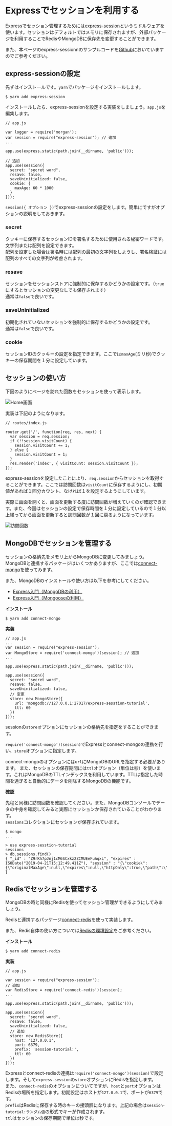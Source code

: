 # Expressでセッションを利用する

Expressでセッション管理するためには[express-session](https://github.com/expressjs/session)というミドルウェアを使います。セッションはデフォルトではメモリに保存されますが、外部パッケージを利用することでRedisやMongoDBに保存先を変更することができます。  
  
また、本ページのexpress-sessionnのサンプルコードを[Github](https://github.com/irisAsh/express-session-tutorial)においていますのでご参考ください。  

<h2 id="express-session">express-sessionの設定</h2>

先ずはインストールです。`yarn`でパッケージをインストールします。  

```shell.prettyprint
$ yarn add express-session
```

インストールしたら、express-sessionを設定する実装をしましょう。`app.js`を編集します。  

```app.js.prettyprint
// app.js

var logger = require('morgan');
var session = require("express-session"); // 追加
...

app.use(express.static(path.join(__dirname, 'public')));

// 追加
app.use(session({
  secret: "secret word",
  resave: false,
  saveUninitialized: false,
  cookie: {
    maxAge: 60 * 1000
  }
}));
```

`session({ オプション })`でexpress-sessionの設定をします。簡単にですがオプションの説明をしておきます。  

<h3 id="secret">secret</h3>

クッキーに保存するセッションIDを署名するために使用される秘密ワードです。文字列または配列を設定できます。  
配列を設定した場合は署名時には配列の最初の文字列をしようし、署名検証には配列のすべての文字列が考慮されます。  

<h3 id="resave">resave</h3>

セッションをセッションストアに強制的に保存するかどうかの設定です。（`true`にするとセッションの変更なしでも保存されます）  
通常は`false`で良いです。  

<h3 id="saveUninitialized">saveUninitialized</h3>

初期化されていないセッションを強制的に保存するかどうかの設定です。  
通常は`false`で良いです。  

<h3 id="cookie">cookie</h3>

セッションIDのクッキーの設定を指定できます。ここでは`maxAge`(ミリ秒)でクッキーの保存期間を１分に設定しています。  

<h2 id="how-to-use-session">セッションの使い方</h2>

下図のようにページを訪れた回数をセッションを使って表示します。  

<img src="images/express/express_session/home_page.png" alt="Home画面" title="Home画面" style="max-height:400px;">

実装は下記のようになります。  

```routes/index.js.prettyprint
// routes/index.js

router.get('/', function(req, res, next) {
  var session = req.session;
  if (!!session.visitCount) {
    session.visitCount += 1;
  } else {
    session.visitCount = 1;
  }
  res.render('index', { visitCount: session.visitCount });
});
```

express-sessionを設定したことにより、`req.session`からセッションを取得することができます。ここでは訪問回数は`visitCount`に保存するようにし、初期値があれば１回分カウント、なければ１を設定するようにしています。  
  
実際に画面を開くと、画面を更新する度に訪問回数が増えていくのが確認できます。また、今回はセッションの設定で保存時間を１分に設定しているので１分以上経ってから画面を更新すると訪問回数が１回に戻るようになっています。  

<img src="images/express/express_session/visit_five_times.png" alt="訪問回数" title="訪問回数" style="max-height:400px;">

<h2 id="connect-mongo">MongoDBでセッションを管理する</h2>

セッションの格納先をメモリ上からMongoDBに変更してみましょう。MongoDBと連携するパッケージはいくつかありますが、ここでは[connect-mongo](https://github.com/jdesboeufs/connect-mongo)を使ってみます。  
  
また、MongoDBのインストールや使い方は以下を参考にしてください。  

- [Express入門（MongoDBの利用）](https://irisash.github.io/express/mongodb/)
- [Express入門（Mongooseの利用）](https://irisash.github.io/express/mongoose/)

**インストール**

```shell.prettyprint
$ yarn add connect-mongo
```

**実装**

```app.js.prettyprint
// app.js
...
var session = require("express-session");
var MongoStore = require('connect-mongo')(session); // 追加
...

app.use(express.static(path.join(__dirname, 'public')));

app.use(session({
  secret: "secret word",
  resave: false,
  saveUninitialized: false,
  // 変更
  store: new MongoStore({
    url: 'mongodb://127.0.0.1:27017/express-sesstion-tutorial',
    ttl: 60
  })
}));
```

sessionの`store`オプションにセッションの格納先を指定をすることができます。  
  
`require('connect-mongo')(session)`でExpressとconnect-mongoの連携を行い、`store`オプションに指定します。  
  
connect-mongoのオプションには`url`にMongoDBのURLを指定する必要があります。
また、セッションの保存期間には`ttl`オプション（単位は秒）を使います。これはMongoDBのTTLインデックスを利用しています。TTLは指定した時間を過ぎると自動的にデータを削除するMongoDBの機能です。  
  

**確認**

先程と同様に訪問回数を確認してください。また、MongoDBコンソールでデータの中身を確認してみると実際にセッションか保存されていることがわかります。  
`sessions`コレクションにセッションが保存されています。  

```shell.prettyprint
$ mongo
...

> use express-sesstion-tutorial
sessions
> db.sessions.find()
{ "_id" : "Z9rKh7pJnj1cM6SCxkz2ZCMUEeFuAqxL", "expires" : ISODate("2019-04-21T15:12:49.411Z"), "session" : "{\"cookie\":{\"originalMaxAge\":null,\"expires\":null,\"httpOnly\":true,\"path\":\"/\"},\"visitCount\":2}" }
```

<h2 id="connect-redis">Redisでセッションを管理する</h2>

MongoDBの時と同様にRedisを使ってセッション管理ができるようにしてみましょう。  
  
Redisと連携するパッケージ[connect-redis](https://github.com/tj/connect-redis)を使って実装します。  
  
また、Redis自体の使い方については[Redisの環境設定](https://irisash.github.io/redis/setup/)をご参考ください。  
  

**インストール**

```shell.prettyprint
$ yarn add connect-redis
```

**実装**

```app.js.prettyprint
// app.js

var session = require("express-session");
// 追加
var RedisStore = require('connect-redis')(session);
...

app.use(express.static(path.join(__dirname, 'public')));

app.use(session({
  secret: "secret word",
  resave: false,
  saveUninitialized: false,
  // 追加
  store: new RedisStore({
    host: '127.0.0.1',
    port: 6379,
    prefix: 'session-tutorial:',
    ttl: 60
  })
}));
```

Expressとconnect-redisの連携は`require('connect-mongo')(session)`で設定します。そして`express-session`の`store`オプションにRedisを指定します。  
また、`connect-redis`のオプションについてですが、`host`と`port`オプションはRedisの場所を指定します。初期設定はホストが`127.0.0.1`で、ポートが`6379`です。  
`prefix`はRedisに保存する時のキーの接頭辞になります。上記の場合は`session-tutorial:ランダム値`の形式でキーが作成されます。  
`ttl`はセッションの保存期間で単位は秒です。  
